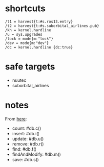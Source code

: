 # shortcuts

    /t1 = harvest{t:#s.ros13.entry}
    /t2 = harvest{t:#s.suborbital_airlines.pub}
    /kh = kernel.hardline
    /u = sys.upgrades
    /lock = mode{m:"lock"}
    /dev = mode{m:"dev"}
    /dc = kernel.hardline {dc:true}

# safe targets

- nuutec
- suborbital_airlines

# notes

From [here](https://www.hackmud.com/forums/new_players/how_to_script_please_):

- count: #db.c()
- insert: #db.i()
- update: #db.u()
- remove: #db.r()
- find: #db.f()
- findAndModify: #db.m()
- save: #db.s()

